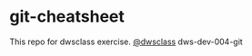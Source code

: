 # git-cheatsheet
This repo for dwsclass exercise.
[@dwsclass](https://github.com/dwsclass) dws-dev-004-git
